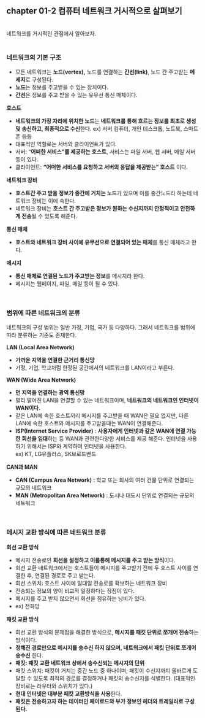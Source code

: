 ## chapter 01-2 컴퓨터 네트워크 거시적으로 살펴보기
<br/>
네트워크를 거시적인 관점에서 알아보자.
<br />
<br />

### 네트워크의 기본 구조

- 모든 네트워크는 **노드(vertex),** 노드를 연결하는 **간선(link)**, 노드 간 주고받는 **메세지**로 구성된다.
- **노드**는 정보를 주고받을 수 있는 장치이다.
- **간선**은 정보를 주고 받을 수 있는 유무선 통신 매체이다.

**호스트**

- **네트워크의 가장 자리에 위치한 노드**는 **네트워크를 통해 흐르는 정보를 최초로 생성 및 송신하고, 최종적으로 수신**한다. ex) 서버 컴퓨터, 개인 데스크톱, 노트북, 스마트폰 등등
- 대표적인 역할로는 서버와 클라이언트가 있다.
- 서버: “**어떠한 서비스”를 제공하는 호스트**, 서비스는 파일 서버, 웹 서버, 메일 서버 등이 있다.
- 클라이언트: **“어떠한 서비스를 요청하고 서버의 응답을 제공받는” 호스트** 이다.

**네트워크 장비**

- **호스트간 주고 받을 정보가 중간에 거치는 노드**가 있으며 이를 중간노드라 하는데 네트워크 장비는 이에 속한다.
- 네트워크 장비는 **호스트 간 주고받은 정보가 원하는 수신지까지 안정적이고 안전하게 전송**될 수 있도록 해준다.

**통신 매체**

- **호스트와 네트워크 장비 사이에 유무선으로 연결되어 있는 매체**를 통신 매체라고 한다.

**메시지**

- **통신 매체로 연결된 노드가 주고받는 정보**를 메시지라 한다.
- 메시지는 웹페이지, 파일, 메일 등이 될 수 있다.

<br/>

### 범위에 따른 네트워크의 분류

네트워크의 구성 범위는 일반 가정, 기업, 국가 등 다양하다. 그래서 네트워크를 범위에 따라 분류하는 기준도 존재한다. 

**LAN (Local Area Network)**

- **가까운 지역을 연결한 근거리 통신망**
- 가정, 기업, 학교처럼 한정된 공간에서의 네트워크를 LAN이라고 부른다.

**WAN (Wide Area Network)** 

- **먼 지역을 연결하는 광역 통신망**
- 멀리 떨어진 LAN을 연결할 수 있는 네트워크이며, **네트워크의 네트워크인 인터넷이 WAN이다.**
- 같은 LAN에 속한 호스트끼리 메시지를 주고받을 때 WAN은 필요 없지만, 다른 LAN에 속한 호스트와 메시지를 주고받을때는 WAN이 연결해준다.
- **ISP(Internet Service Provider)** : **사용자에게 인터넷과 같은 WAN에 연결 가능한 회선을 임대**하는 등 WAN과 관련한다양한 서비스를 제공 해준다. 인터넷을 사용하기 위해서는 ISP와 계약하여 인터넷을 사용한다.  
ex) KT, LG유플러스, SK브로드밴드

**CAN과 MAN**

- **CAN (Campus Area Network)** :  학교 또는 회사의 여러 건물 단위로 연결되는 규모의 네트워크
- **MAN (Metropolitan Area Network)**  : 도시나 대도시 단위로 연결되는 규모의 네트워크
<br/>

### 메시지 교환 방식에 따른 네트워크 분류

**회선 교환 방식**

- 메시지 전송로인 **회선을 설정하고 이를통해 메시지를 주고 받는 방식**이다.
- 회선 교환 네트워크에서는 호스트들이 메시지를 주고받기 전에 두 호스트 사이를 연결한 후, 연결된 경로로 주고 받는다.
- 회선 스위치: 호스트 사이에 일대일 전송로를 확보하는 네트워크 장비
- 전송되는 정보의 양이 비교적 일정하다는 장점이 있다.
- 메시지를 주고 받지 않으면서 회선을 점유하는 낭비가 있다.
- ex) 전화망

**패킷 교환 방식**

- 회선 교환 방식의 문제점을 해결한 방식으로, **메시지를 패킷 단위로 쪼개어 전송**하는 방식이다.
- **정해진 경로만으로 메시지를 송수신 하지 않으며, 네트워크에서 패킷 단위로 쪼개어 송수신** 한다.
- **패킷: 패킷 교환 네트워크 상에서 송수신되는 메시지의 단위**
- 패킷 스위치: 패킷이 거치는 중간 노드 중 하나이며, 패킷이 수신지까지 올바르게 도달할 수 있도록 최적의 경로를 결정하거나 패킷의 송수신지를 식별한다. (대표적인 장비로는 라우터와 스위치가 있다.)
- **현대 인터넷은 대부분 패킷 교환방식을 사용**한다.
- **패킷은 전송하고자 하는 데이터인 페이로드와 부가 정보인 헤더와 트레일러로 구성된다.**
